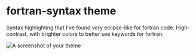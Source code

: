 # fortran-syntax theme

Syntax highlighting that I've found very eclipse-like for fortran code.
High-contrast, with brighter colors to better see keywords for fortran.

![A screenshot of your theme](https://f.cloud.github.com/assets/69169/2289498/4c3cb0ec-a009-11e3-8dbd-077ee11741e5.gif)
